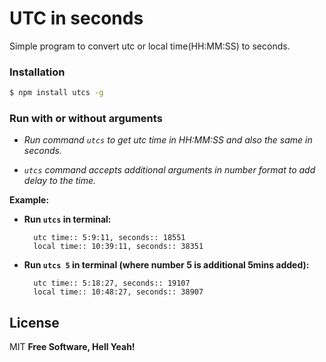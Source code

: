 # UTC in seconds

Simple program to convert utc or local time(HH:MM:SS) to seconds.

### Installation
```sh
$ npm install utcs -g
```

### Run with or without arguments

* _Run command `utcs` to get utc time in HH:MM:SS and also the same in seconds._

* _`utcs` command accepts additional arguments in number format to add delay to the time._

**Example:**

* **Run `utcs` in terminal:**

        utc time:: 5:9:11, seconds:: 18551
        local time:: 10:39:11, seconds:: 38351

* **Run `utcs 5` in terminal (where number 5 is additional 5mins added):**

        utc time:: 5:18:27, seconds:: 19107
        local time:: 10:48:27, seconds:: 38907
License
----
MIT
**Free Software, Hell Yeah!**
